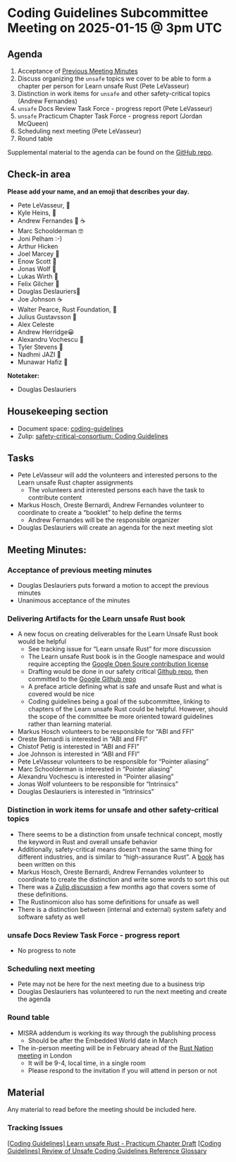 # Coding Guidelines Subcommittee Meeting on 2025-01-15 @ 3pm UTC

## Agenda

1. Acceptance of [Previous Meeting Minutes](../2024-12-18/minutes.md)
2. Discuss organizing the `unsafe` topics we cover to be able to form a chapter per person for Learn unsafe Rust (Pete LeVasseur)
3. Distinction in work items for `unsafe` and other safety-critical topics (Andrew Fernandes)
4. `unsafe` Docs Review Task Force - progress report (Pete LeVasseur)
5. `unsafe` Practicum Chapter Task Force - progress report (Jordan McQueen)
6. Scheduling next meeting (Pete LeVasseur)
7. Round table

Supplemental material to the agenda can be found on the [GitHub repo](https://github.com/rustfoundation/safety-critical-rust-consortium/tree/main/subcommittee/coding-guidelines).

## Check-in area

**Please add your name, and an emoji that describes your day.**

* Pete LeVasseur, 🎊
* Kyle Heins, 🙂
* Andrew Fernandes 🥱 ☕
* Marc Schoolderman 🤓
* Joni Pelham :-)
* Arthur Hicken 
* Joel Marcey 🤔
* Enow Scott 🙂
* Jonas Wolf 🥱
* Lukas Wirth 🤧
* Felix Gilcher 🙂
* Douglas Deslauriers🙂
* Joe Johnson ☕
* Walter Pearce, Rust Foundation, 🥶
* Julius Gustavsson 🤧
* Alex Celeste
* Andrew Herridge😀
* Alexandru Vochescu 🙂
* Tyler Stevens 🙂
* Nadhmi JAZI 🤧
* Munawar Hafiz 🙂

**Notetaker:**

* Douglas Deslauriers

## Housekeeping section

* Document space: [coding-guidelines](https://github.com/rustfoundation/safety-critical-rust-consortium/tree/main/subcommittee/coding-guidelines)
* Zulip: [safety-critical-consortium: Coding Guidelines](https://rust-lang.zulipchat.com/#narrow/channel/445688-safety-critical-consortium/topic/Coding.20Guidelines)

## Tasks

* Pete LeVasseur will add the volunteers and interested persons to the Learn unsafe Rust chapter assignments
    * The volunteers and interested persons each have the task to contribute content
* Markus Hosch, Oreste Bernardi, Andrew Fernandes volunteer to coordinate to create a “booklet” to help define the terms
    * Andrew Fernandes will be the responsible organizer
* Douglas Deslauriers will create an agenda for the next meeting slot


## Meeting Minutes:

### Acceptance of previous meeting minutes

* Douglas Deslauriers puts forward a motion to accept the previous minutes
* Unanimous acceptance of the minutes

### Delivering Artifacts for the Learn unsafe Rust book

* A new focus on creating deliverables for the Learn Unsafe Rust book would be helpful
    * See tracking issue for “Learn unsafe Rust” for more discussion
    * The Learn unsafe Rust book is in the Google namespace and would require accepting the [Google Open Soure contribution license](https://cla.developers.google.com/about)
    * Drafting would be done in our safety critical [Github repo](https://github.com/rustfoundation/safety-critical-rust-consortium/tree/main/subcommittee/coding-guidelines),
then committed to the [Google Github repo](https://github.com/google/learn_unsafe_rust)
    * A preface article defining what is safe and unsafe Rust and what is covered would be nice
    * Coding guidelines being a goal of the subcommittee, linking to chapters of the Learn unsafe Rust could be helpful. However, should the scope of the committee be more oriented toward guidelines rather than learning material.
* Markus Hosch volunteers to be responsible for “ABI and FFI”
* Oreste Bernardi is interested in “ABI and FFI”
* Chistof Petig is interested in “ABI and FFI”
* Joe Johnson is interested in “ABI and FFI”
* Pete LeVasseur volunteers to be responsible for “Pointer aliasing”
* Marc Schoolderman is interested in “Pointer aliasing”
* Alexandru Vochescu is interested in “Pointer aliasing”
* Jonas Wolf volunteers to be responsible for “Intrinsics”
* Douglas Deslauriers is interested in “Intrinsics”

### Distinction in work items for unsafe and other safety-critical topics

* There seems to be a distinction from unsafe technical concept, mostly the keyword in Rust and overall unsafe behavior
* Additionally, safety-critical means doesn't mean the same thing for different
  industries, and is similar to “high-assurance Rust”. A [book](https://github.com/tnballo/high-assurance-rust) has been written on this
* Markus Hosch, Oreste Bernardi, Andrew Fernandes volunteer to coordinate to create the distinction and write some words to sort this out
* There was a [Zulip discussion](https://rust-lang.zulipchat.com/#narrow/channel/136281-t-opsem/topic/What.20actually.20is.20unsafe.20and.20undefined.20behavior.3F/near/479727350) a few months ago that covers some of these definitions.
* The Rustinomicon also has some definitions for unsafe as well
* There is a distinction between (internal and external) system safety and software safety as well

### unsafe Docs Review Task Force - progress report

* No progress to note

### Scheduling next meeting

* Pete may not be here for the next meeting due to a business trip
* Douglas Deslauriers has volunteered to run the next meeting and create the agenda

### Round table

* MISRA addendum is working its way through the publishing process
    * Should be after the Embedded World date in March
* The in-person meeting will be in February ahead of the [Rust Nation meeting](https://www.rustnationuk.com/) in London
    * It will be 9-4, local time, in a single room
    * Please respond to the invitation if you will attend in person or not

## Material

Any material to read before the meeting should be included here.

### Tracking Issues

[\[Coding Guidelines\] Learn unsafe Rust \- Practicum Chapter Draft](https://github.com/rustfoundation/safety-critical-rust-consortium/issues/122)
[\[Coding Guidelines\] Review of Unsafe Coding Guidelines Reference Glossary](https://github.com/rustfoundation/safety-critical-rust-consortium/issues/123)

